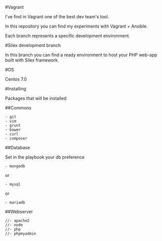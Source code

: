 #Vagrant

I've find in Vagrant one of the best dev team's tool.

In this repository you can find my experiments with Vagrant + Ansible.

Each branch represents a specific development environment.

#Silex development branch

In this branch you can find a ready environment to host your PHP web-app built with Silex framework.

#OS

Centos 7.0

#Installing

Packages that will be installed

##Commons

    - git
    - vim
    - grunt
    - bower
    - curl
    - composer

##Database

Set in the playbook your db preference

    - mongodb

or

    - mysql

or

    - mariadb

##Webserver

    //- apache2
    //- node
    //- php
    //- phpmyadmin
